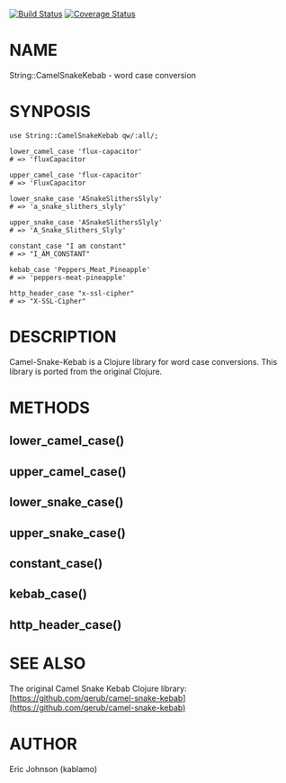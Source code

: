 [![Build Status](https://travis-ci.org/kablamo/perl-string-camelsnakekebab.svg?branch=master)](https://travis-ci.org/kablamo/perl-string-camelsnakekebab) [![Coverage Status](https://img.shields.io/coveralls/kablamo/perl-string-camelsnakekebab/master.svg)](https://coveralls.io/r/kablamo/perl-string-camelsnakekebab?branch=master)
# NAME

String::CamelSnakeKebab - word case conversion

# SYNPOSIS

    use String::CamelSnakeKebab qw/:all/;

    lower_camel_case 'flux-capacitor'
    # => 'fluxCapacitor

    upper_camel_case 'flux-capacitor'
    # => 'FluxCapacitor

    lower_snake_case 'ASnakeSlithersSlyly'
    # => 'a_snake_slithers_slyly'

    upper_snake_case 'ASnakeSlithersSlyly'
    # => 'A_Snake_Slithers_Slyly'

    constant_case "I am constant"
    # => "I_AM_CONSTANT"

    kebab_case 'Peppers_Meat_Pineapple'
    # => 'peppers-meat-pineapple'

    http_header_case "x-ssl-cipher"
    # => "X-SSL-Cipher"

# DESCRIPTION

Camel-Snake-Kebab is a Clojure library for word case conversions.  This library
is ported from the original Clojure.

# METHODS

## lower\_camel\_case()

## upper\_camel\_case()

## lower\_snake\_case()

## upper\_snake\_case()

## constant\_case()

## kebab\_case()

## http\_header\_case()

# SEE ALSO

The original Camel Snake Kebab Clojure library: [https://github.com/qerub/camel-snake-kebab](https://github.com/qerub/camel-snake-kebab)

# AUTHOR

Eric Johnson (kablamo)
